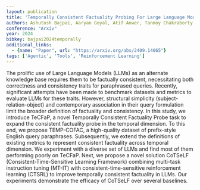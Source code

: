 ```yaml
---
layout: publication
title: 'Temporally Consistent Factuality Probing For Large Language Models'
authors: Ashutosh Bajpai, Aaryan Goyal, Atif Anwer, Tanmoy Chakraborty
conference: "Arxiv"
year: 2024
bibkey: bajpai2024temporally
additional_links:
  - {name: "Paper", url: "https://arxiv.org/abs/2409.14065"}
tags: ['Agentic', 'Tools', 'Reinforcement Learning']
---
```

The prolific use of Large Language Models (LLMs) as an alternate knowledge
base requires them to be factually consistent, necessitating both correctness
and consistency traits for paraphrased queries. Recently, significant attempts
have been made to benchmark datasets and metrics to evaluate LLMs for these
traits. However, structural simplicity (subject-relation-object) and
contemporary association in their query formulation limit the broader
definition of factuality and consistency. In this study, we introduce TeCFaP, a
novel Temporally Consistent Factuality Probe task to expand the consistent
factuality probe in the temporal dimension. To this end, we propose TEMP-COFAC,
a high-quality dataset of prefix-style English query paraphrases. Subsequently,
we extend the definitions of existing metrics to represent consistent
factuality across temporal dimension. We experiment with a diverse set of LLMs
and find most of them performing poorly on TeCFaP. Next, we propose a novel
solution CoTSeLF (Consistent-Time-Sensitive Learning Framework) combining
multi-task instruction tuning (MT-IT) with consistent-time-sensitive
reinforcement learning (CTSRL) to improve temporally consistent factuality in
LLMs. Our experiments demonstrate the efficacy of CoTSeLF over several
baselines.
